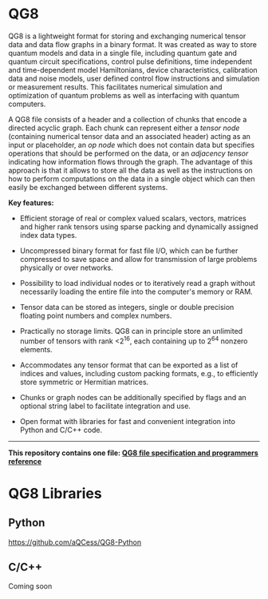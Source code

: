 # QG8
QG8 is a lightweight format for storing and exchanging numerical tensor data and data flow graphs in a binary format. It was created as way to store quantum models and data in a single file, including quantum gate and quantum circuit specifications, control pulse definitions, time independent and time-dependent model Hamiltonians, device characteristics, calibration data and noise models, user defined control flow instructions and simulation or measurement results. This facilitates numerical simulation and optimization of quantum problems as well as interfacing with quantum computers.

A QG8 file consists of a header and a collection of chunks that encode a directed acyclic graph. Each chunk can represent either a *tensor node* (containing numerical tensor data and an associated header) acting as an input or placeholder, an *op node* which does not contain data but specifies operations that should be performed on the data, or an *adjacency tensor* indicating how information flows through the graph. The advantage of this approach is that it allows to store all the data as well as the instructions on how to perform computations on the data in a single object which can then easily be exchanged between different systems.

**Key features:**
- Efficient storage of real or complex valued scalars, vectors, matrices and higher rank tensors using sparse packing and dynamically assigned index data types.

- Uncompressed binary format for fast file I/O, which can be further compressed to save space and allow for transmission of large problems physically or over networks.

- Possibility to load individual nodes or to iteratively read a graph without necessarily loading the entire file into the computer's memory or RAM.

- Tensor data can be stored as integers, single or double precision floating point numbers and complex numbers.

- Practically no storage limits. QG8 can in principle store an unlimited number of tensors with rank <2<sup>16</sup>, each containing up to 2<sup>64</sup> nonzero elements.

- Accommodates any tensor format that can be exported as a list of indices and values, including custom packing formats, e.g., to efficiently store symmetric or Hermitian matrices.

- Chunks or graph nodes can be additionally specified by flags and an optional string label to facilitate integration and use.

- Open format with libraries for fast and convenient integration into Python and C/C++ code.

-----

**This repository contains one file:
[QG8 file specification and programmers reference](QG8_Specification_v1.pdf)**

# QG8 Libraries
## Python 
https://github.com/aQCess/QG8-Python

## C/C++ 
Coming soon
